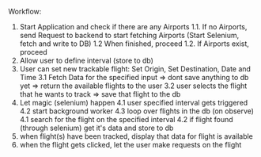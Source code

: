 Workflow:

1. Start Application and check if there are any Airports
	1.1. If no Airports, send Request to backend to start fetching Airports (Start Selenium, fetch and write to DB)
		1.2 When finished, proceed
	1.2. If Airports exist, proceed
2. Allow user to define interval (store to db)
3. User can set new trackable flight: Set Origin, Set Destination, Date and Time
	3.1 Fetch Data for the specified input => dont save anything to db yet => return the available flights to the user
	3.2 user selects the flight that he wants to track => save that flight to the db
4. Let magic (selenium) happen 
	4.1 user specified interval gets triggered
	4.2 start background worker 
	4.3 loop over flights in the db (on observe)
	4.1 search for the flight on the specified interval
	4.2 if flight found (through selenium) get it's data and store to db
5. when flight(s) have been tracked, display that data for flight is available 
6. when the flight gets clicked, let the user make requests on the flight